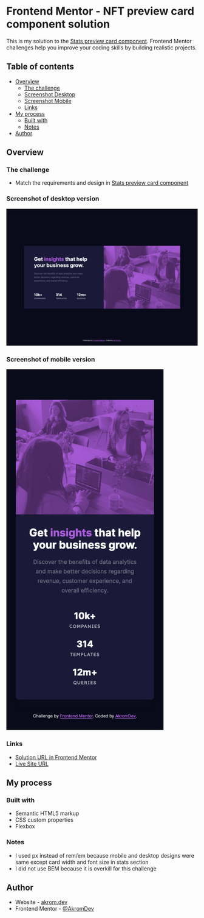 # Frontend Mentor - NFT preview card component solution

This is my solution to the [Stats preview card component](https://www.frontendmentor.io/challenges/stats-preview-card-component-8JqbgoU62). Frontend Mentor challenges help you improve your coding skills by building realistic projects.

## Table of contents

- [Overview](#overview)
  - [The challenge](#the-challenge)
  - [Screenshot Desktop](#screenshot-of-desktop-version)
  - [Screenshot Mobile](#screenshot-of-mobile-version)
  - [Links](#links)
- [My process](#my-process)
  - [Built with](#built-with)
  - [Notes](#notes)
- [Author](#author)

## Overview

### The challenge

- Match the requirements and design in [Stats preview card component](https://www.frontendmentor.io/challenges/stats-preview-card-component-8JqbgoU62)

### Screenshot of desktop version

![](/images/screenshot-desktop.png)

### Screenshot of mobile version

![](/images/screenshot-mobile.png)

### Links

- [Solution URL in Frontend Mentor]()
- [Live Site URL](https://akromdev-stats-preview-card-component.netlify.app/)

## My process

### Built with

- Semantic HTML5 markup
- CSS custom properties
- Flexbox

### Notes

- I used px instead of rem/em because mobile and desktop designs were same except card width and font size in stats section
- I did not use BEM because it is overkill for this challenge

## Author

- Website - [akrom.dev](https://akrom.dev/)
- Frontend Mentor - [@AkromDev](https://www.frontendmentor.io/profile/AkromDev)
